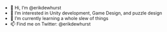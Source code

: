 - 👋 Hi, I’m @erikdewhurst
- 👀 I’m interested in Unity development, Game Design, and puzzle design
- 🌱 I’m currently learning a whole slew of things
- 📫 Find me on Twitter: @erikdewhurst
